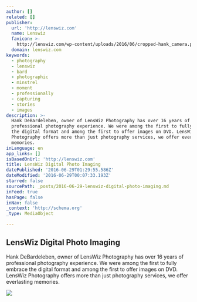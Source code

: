 ```yaml
---
author: []
related: []
publisher:
  url: 'http://lenswiz.com'
  name: Lenswiz
  favicon: >-
    http://lenswiz.com/wp-content/uploads/2016/06/cropped-hank_camera.peace_-192x192.jpg
  domain: lenswiz.com
keywords:
  - photography
  - lenswiz
  - bard
  - photographic
  - minstrel
  - moment
  - professionally
  - capturing
  - stories
  - images
description: >-
  Hank DeBardeleben, owner of LensWiz Photography has over 16 years of
  professional photography experience. We were among the first to fully embrace
  the digital format and among the first to offer images on DVD. LensWiz
  Photography offers more than just photography services, we offer everlasting
  memories.
inLanguage: en
app_links: []
isBasedOnUrl: 'http://lenswiz.com'
title: LensWiz Digital Photo Imaging
datePublished: '2016-06-29T01:29:55.586Z'
dateModified: '2016-06-29T00:07:33.193Z'
starred: false
sourcePath: _posts/2016-06-29-lenswiz-digital-photo-imaging.md
inFeed: true
hasPage: false
inNav: false
_context: 'http://schema.org'
_type: MediaObject

---
```

<article style=""><h1>LensWiz Digital Photo Imaging</h1><p>Hank DeBardeleben, owner of LensWiz Photography has over 16 years of professional photography experience. We were among the first to fully embrace the digital format and among the first to offer images on DVD. LensWiz Photography offers more than just photography services, we offer everlasting memories.</p><img src="http://lenswiz.com/wp-content/uploads/2016/04/IMG_7290-300x200.jpg" /></article>